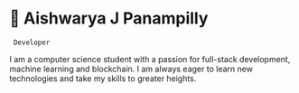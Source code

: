 <h1>🐨 Aishwarya J Panampilly</h1>

<code> Developer </code>

I am a computer science student with a passion for full-stack development, machine learning and blockchain. I am always eager to learn new technologies and take my skills to greater heights.
<!---
aishwarya-panampilly/aishwarya-panampilly is a ✨ special ✨ repository because its `README.md` (this file) appears on your GitHub profile.
You can click the Preview link to take a look at your changes.
--->
